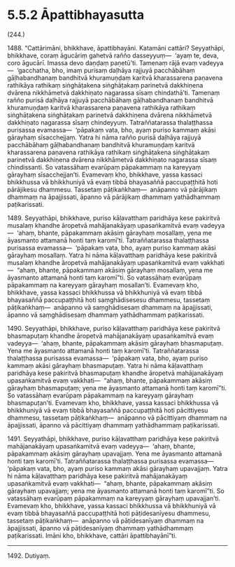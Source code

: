 # 5.5.2 Āpattibhayasutta

(244.)

1488\. “Cattārimāni, bhikkhave, āpattibhayāni. Katamāni cattāri? Seyyathāpi, bhikkhave, coraṃ āgucāriṃ gahetvā rañño dasseyyuṃ—  ‘ayaṃ te, deva, coro āgucārī. Imassa devo daṇḍaṃ paṇetū’ti. Tamenaṃ rājā evaṃ vadeyya—  ‘gacchatha, bho, imaṃ purisaṃ daḷhāya rajjuyā pacchābāhaṃ gāḷhabandhanaṃ bandhitvā khuramuṇḍaṃ karitvā kharassarena paṇavena rathikāya rathikaṃ siṅghāṭakena siṅghāṭakaṃ parinetvā dakkhiṇena dvārena nikkhāmetvā dakkhiṇato nagarassa sīsaṃ chindathā’ti. Tamenaṃ rañño purisā daḷhāya rajjuyā pacchābāhaṃ gāḷhabandhanaṃ bandhitvā khuramuṇḍaṃ karitvā kharassarena paṇavena rathikāya rathikaṃ siṅghāṭakena siṅghāṭakaṃ parinetvā dakkhiṇena dvārena nikkhāmetvā dakkhiṇato nagarassa sīsaṃ chindeyyuṃ. Tatraññatarassa thalaṭṭhassa purisassa evamassa—  ‘pāpakaṃ vata, bho, ayaṃ puriso kammaṃ akāsi gārayhaṃ sīsacchejjaṃ. Yatra hi nāma rañño purisā daḷhāya rajjuyā pacchābāhaṃ gāḷhabandhanaṃ bandhitvā khuramuṇḍaṃ karitvā kharassarena paṇavena rathikāya rathikaṃ siṅghāṭakena siṅghāṭakaṃ parinetvā dakkhiṇena dvārena nikkhāmetvā dakkhiṇato nagarassa sīsaṃ chindissanti. So vatassāhaṃ evarūpaṃ pāpakammaṃ na kareyyaṃ gārayhaṃ sīsacchejjan’ti. Evamevaṃ kho, bhikkhave, yassa kassaci bhikkhussa vā bhikkhuniyā vā evaṃ tibbā bhayasaññā paccupaṭṭhitā hoti pārājikesu dhammesu. Tassetaṃ pāṭikaṅkhaṃ—  anāpanno vā pārājikaṃ dhammaṃ na āpajjissati, āpanno vā pārājikaṃ dhammaṃ yathādhammaṃ paṭikarissati.

1489\. Seyyathāpi, bhikkhave, puriso kāḷavatthaṃ paridhāya kese pakiritvā musalaṃ khandhe āropetvā mahājanakāyaṃ upasaṅkamitvā evaṃ vadeyya—  ‘ahaṃ, bhante, pāpakammaṃ akāsiṃ gārayhaṃ mosallaṃ, yena me āyasmanto attamanā honti taṃ karomī’ti. Tatraññatarassa thalaṭṭhassa purisassa evamassa—  ‘pāpakaṃ vata, bho, ayaṃ puriso kammaṃ akāsi gārayhaṃ mosallaṃ. Yatra hi nāma kāḷavatthaṃ paridhāya kese pakiritvā musalaṃ khandhe āropetvā mahājanakāyaṃ upasaṅkamitvā evaṃ vakkhati—  “ahaṃ, bhante, pāpakammaṃ akāsiṃ gārayhaṃ mosallaṃ, yena me āyasmanto attamanā honti taṃ karomī”ti. So vatassāhaṃ evarūpaṃ pāpakammaṃ na kareyyaṃ gārayhaṃ mosallan’ti. Evamevaṃ kho, bhikkhave, yassa kassaci bhikkhussa vā bhikkhuniyā vā evaṃ tibbā bhayasaññā paccupaṭṭhitā hoti saṃghādisesesu dhammesu, tassetaṃ pāṭikaṅkhaṃ—  anāpanno vā saṃghādisesaṃ dhammaṃ na āpajjissati, āpanno vā saṃghādisesaṃ dhammaṃ yathādhammaṃ paṭikarissati.

1490\. Seyyathāpi, bhikkhave, puriso kāḷavatthaṃ paridhāya kese pakiritvā bhasmapuṭaṃ khandhe āropetvā mahājanakāyaṃ upasaṅkamitvā evaṃ vadeyya—  ‘ahaṃ, bhante, pāpakammaṃ akāsiṃ gārayhaṃ bhasmapuṭaṃ. Yena me āyasmanto attamanā honti taṃ karomī’ti. Tatraññatarassa thalaṭṭhassa purisassa evamassa—  ‘pāpakaṃ vata, bho, ayaṃ puriso kammaṃ akāsi gārayhaṃ bhasmapuṭaṃ. Yatra hi nāma kāḷavatthaṃ paridhāya kese pakiritvā bhasmapuṭaṃ khandhe āropetvā mahājanakāyaṃ upasaṅkamitvā evaṃ vakkhati—  “ahaṃ, bhante, pāpakammaṃ akāsiṃ gārayhaṃ bhasmapuṭaṃ; yena me āyasmanto attamanā honti taṃ karomī”ti. So vatassāhaṃ evarūpaṃ pāpakammaṃ na kareyyaṃ gārayhaṃ bhasmapuṭan’ti. Evamevaṃ kho, bhikkhave, yassa kassaci bhikkhussa vā bhikkhuniyā vā evaṃ tibbā bhayasaññā paccupaṭṭhitā hoti pācittiyesu dhammesu, tassetaṃ pāṭikaṅkhaṃ—  anāpanno vā pācittiyaṃ dhammaṃ na āpajjissati, āpanno vā pācittiyaṃ dhammaṃ yathādhammaṃ paṭikarissati.

1491\. Seyyathāpi, bhikkhave, puriso kāḷavatthaṃ paridhāya kese pakiritvā mahājanakāyaṃ upasaṅkamitvā evaṃ vadeyya—  ‘ahaṃ, bhante, pāpakammaṃ akāsiṃ gārayhaṃ upavajjaṃ. Yena me āyasmanto attamanā honti taṃ karomī’ti. Tatraññatarassa thalaṭṭhassa purisassa evamassa—  ‘pāpakaṃ vata, bho, ayaṃ puriso kammaṃ akāsi gārayhaṃ upavajjaṃ. Yatra hi nāma kāḷavatthaṃ paridhāya kese pakiritvā mahājanakāyaṃ upasaṅkamitvā evaṃ vakkhati—  “ahaṃ, bhante, pāpakammaṃ akāsiṃ gārayhaṃ upavajjaṃ; yena me āyasmanto attamanā honti taṃ karomī”ti. So vatassāhaṃ evarūpaṃ pāpakammaṃ na kareyyaṃ gārayhaṃ upavajjan’ti. Evamevaṃ kho, bhikkhave, yassa kassaci bhikkhussa vā bhikkhuniyā vā evaṃ tibbā bhayasaññā paccupaṭṭhitā hoti pāṭidesanīyesu dhammesu, tassetaṃ pāṭikaṅkhaṃ—  anāpanno vā pāṭidesanīyaṃ dhammaṃ na āpajjissati, āpanno vā pāṭidesanīyaṃ dhammaṃ yathādhammaṃ paṭikarissati. Imāni kho, bhikkhave, cattāri āpattibhayānī”ti.

---

1492\. Dutiyaṃ.
